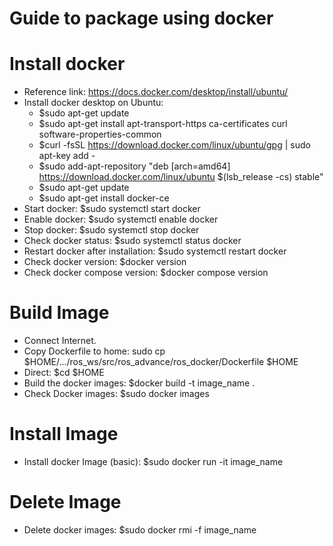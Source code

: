 # Guide to package using docker

# Install docker
- Reference link: https://docs.docker.com/desktop/install/ubuntu/
- Install docker desktop on Ubuntu: 
    + $sudo apt-get update
    + $sudo apt-get install apt-transport-https ca-certificates curl software-properties-common
    + $curl -fsSL https://download.docker.com/linux/ubuntu/gpg | sudo apt-key add -
    + $sudo add-apt-repository "deb [arch=amd64] https://download.docker.com/linux/ubuntu $(lsb_release -cs) stable"
    + $sudo apt-get update
    + $sudo apt-get install docker-ce
- Start docker: $sudo systemctl start docker
- Enable docker: $sudo systemctl enable docker
- Stop docker: $sudo systemctl stop docker
- Check docker status: $sudo systemctl status docker
- Restart docker after installation: $sudo systemctl restart docker
- Check docker version: $docker version
- Check docker compose version: $docker compose version

# Build Image
- Connect Internet.
- Copy Dockerfile to home: sudo cp $HOME/.../ros_ws/src/ros_advance/ros_docker/Dockerfile $HOME
- Direct: $cd $HOME
- Build the docker images: $docker build -t image_name .
- Check Docker images: $sudo docker images

# Install Image
- Install docker Image (basic): $sudo docker run -it image_name

# Delete Image
- Delete docker images: $sudo docker rmi -f image_name